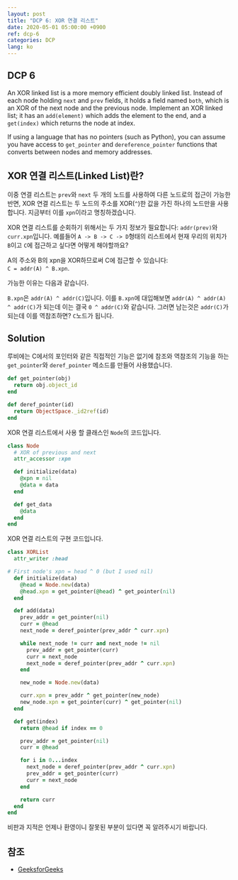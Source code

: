 ```yaml
---
layout: post
title: "DCP 6: XOR 연결 리스트"
date: 2020-05-01 05:00:00 +0900
ref: dcp-6
categories: DCP
lang: ko
---
```


## **DCP 6**

An XOR linked list is a more memory efficient doubly linked list. Instead of each node holding `next` and `prev` fields, it holds a field named `both`, which is an XOR of the next node and the previous node. Implement an XOR linked list; it has an `add(element)` which adds the element to the end, and a `get(index)` which returns the node at index.

If using a language that has no pointers (such as Python), you can assume you have access to `get_pointer` and `dereference_pointer` functions that converts between nodes and memory addresses.

<div class="divider"></div>

## **XOR 연결 리스트(Linked List)란?**
이중 연결 리스트는 `prev`와 `next` 두 개의 노드를 사용하여 다른 노드로의 접근이 가능한 반면,
XOR 연결 리스트는 두 노드의 주소를 XOR(`^`)한 값을 가진 하나의 노드만을 사용합니다. 지금부터 이를
`xpn`이라고 명칭하겠습니다.

XOR 연결 리스트를 순회하기 위해서는 두 가지 정보가 필요합니다: `addr(prev)`와 `curr.xpn`입니다.
예를들어 `A -> B -> C -> D`형태의 리스트에서 현재 우리의 위치가 `B`이고 `C`에 접근하고 싶다면 
어떻게 해야할까요?


A의 주소와 B의 xpn을 XOR하므로써 C에 접근할 수 있습니다:  
`C = addr(A) ^ B.xpn`.

가능한 이유는 다음과 같습니다.

`B.xpn`은 `addr(A) ^ addr(C)`입니다. 이를 `B.xpn`에 대입해보면
`addr(A) ^ addr(A) ^ addr(C)`가 되는데 이는 결국 `0 ^ addr(C)`와 같습니다. 그러면 남는것은 
`addr(C)`가 되는데 이를 역참조하면? `C`노드가 됩니다.

## **Solution**

루비에는 C에서의 포인터와 같은 직접적인 기능은 없기에 참조와 역참조의 기능을 하는 
`get_pointer`와 `deref_pointer` 메소드를 만들어 사용했습니다.

```rb
def get_pointer(obj)
  return obj.object_id
end

def deref_pointer(id)
  return ObjectSpace._id2ref(id)
end
```

XOR 연결 리스트에서 사용 할 클래스인 `Node`의 코드입니다.
```rb
class Node
  # XOR of previous and next
  attr_accessor :xpn

  def initialize(data)
    @xpn = nil
    @data = data
  end

  def get_data
    @data
  end
end
```

XOR 연결 리스트의 구현 코드입니다.
```rb
class XORList
  attr_writer :head

# First node's xpn = head ^ 0 (but I used nil)
  def initialize(data)
    @head = Node.new(data)
    @head.xpn = get_pointer(@head) ^ get_pointer(nil)
  end

  def add(data)
    prev_addr = get_pointer(nil)
    curr = @head
    next_node = deref_pointer(prev_addr ^ curr.xpn)

    while next_node != curr and next_node != nil
      prev_addr = get_pointer(curr)
      curr = next_node
      next_node = deref_pointer(prev_addr ^ curr.xpn)
    end

    new_node = Node.new(data)

    curr.xpn = prev_addr ^ get_pointer(new_node)
    new_node.xpn = get_pointer(curr) ^ get_pointer(nil)
  end

  def get(index)
    return @head if index == 0

    prev_addr = get_pointer(nil)
    curr = @head

    for i in 0...index
      next_node = deref_pointer(prev_addr ^ curr.xpn)
      prev_addr = get_pointer(curr)
      curr = next_node
    end

    return curr
  end
end
```

비판과 지적은 언제나 환영이니 잘못된 부분이 있다면 꼭 알려주시기 바랍니다.

## **참조**
- [GeeksforGeeks](https://www.geeksforgeeks.org/xor-linked-list-a-memory-efficient-doubly-linked-list-set-1/)
